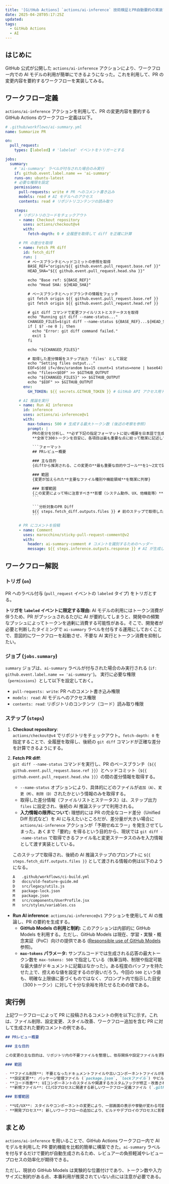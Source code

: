 ```yaml
---
title: '[GitHub Actions] `actions/ai-inference` 技術検証とPR自動要約の実装'
date: 2025-04-28T05:17:25Z
updated:
tags:
  - GitHub Actions
  - AI
---
```


## はじめに

GitHub 公式が公開した `actions/ai-inference` アクションにより、ワークフロー内での AI モデルの利用が簡単にできるようになった。これを利用して、PR の変更内容を要約するワークフローを実装してみる。

## ワークフロー定義

`actions/ai-inference` アクションを利用して、PR の変更内容を要約する GitHub Actions のワークフロー定義は以下。

````yaml
# .github/workflows/ai-summary.yml
name: Summarize PR

on:
  pull_request:
    types: [labeled] # 'labeled' イベントをトリガーとする

jobs:
  summary:
    # 'ai-summary' ラベルが付与された場合のみ実行
    if: github.event.label.name == 'ai-summary'
    runs-on: ubuntu-latest
    # 必要な権限を設定
    permissions:
      pull-requests: write # PR へのコメント書き込み
      models: read # AI モデルへのアクセス
      contents: read # リポジトリコンテンツの読み取り

    steps:
      # リポジトリのコードをチェックアウト
      - name: Checkout repository
        uses: actions/checkout@v4
        with:
          fetch-depth: 0 # 全履歴を取得して diff を正確に計算

      # PR の差分を取得
      - name: Fetch PR diff
        id: fetch_diff
        run: |
          # ベースブランチとヘッドコミットの参照を取得
          BASE_REF="origin/${{ github.event.pull_request.base.ref }}"
          HEAD_SHA="${{ github.event.pull_request.head.sha }}"

          echo "Base ref: ${BASE_REF}"
          echo "Head SHA: ${HEAD_SHA}"

          # ベースブランチとヘッドブランチの情報をフェッチ
          git fetch origin ${{ github.event.pull_request.base.ref }}
          git fetch origin ${{ github.event.pull_request.head.ref }}

          # git diff コマンドで変更ファイルリストとステータスを取得
          echo "Running git diff --name-status..."
          CHANGED_FILES=$(git diff --name-status ${BASE_REF}...${HEAD_SHA})
          if [ $? -ne 0 ]; then
            echo "Error: git diff command failed."
            exit 1
          fi

          echo "${CHANGED_FILES}"

          # 取得した差分情報をステップ出力 'files' として設定
          echo "Setting files output..."
          EOF=$(dd if=/dev/urandom bs=15 count=1 status=none | base64)
          echo "files<<$EOF" >> $GITHUB_OUTPUT
          echo "${CHANGED_FILES}" >> $GITHUB_OUTPUT
          echo "$EOF" >> $GITHUB_OUTPUT
        env:
          GH_TOKEN: ${{ secrets.GITHUB_TOKEN }} # GitHub API アクセス用トークン

      # AI 推論を実行
      - name: Run AI inference
        id: inference
        uses: actions/ai-inference@v1
        with:
          max-tokens: 500 # 生成する最大トークン数 (後述の考察を参照)
          prompt: |
            PRの差分を分析し、**必ず下記の指定フォーマットに従い概要を日本語で生成してください。**
            **全体で300トークンを目安に、各項目は最も重要な点に絞って簡潔に記述してください。**

            ```フォーマット
            ## PRレビュー概要

            ### 主な目的
            {diffから推測される、この変更の**最も重要な目的やゴール**を1〜2文で記述}

            ### 範囲
            {変更が加えられた**主要なファイル種別や機能領域**を簡潔に列挙}

            ### 影響範囲
            {この変更によって特に注意すべき**影響（システム動作、UX、他機能等）**を1〜2点で記述}
            ```

            ```分析対象のPR Diff
            ${{ steps.fetch_diff.outputs.files }} # 前のステップで取得した差分情報を埋め込む
            ```

      # PR にコメントを投稿
      - name: Comment
        uses: marocchino/sticky-pull-request-comment@v2
        with:
          header: ai-summary-comment # コメントを識別するためのヘッダー
          message: ${{ steps.inference.outputs.response }} # AI が生成した要約
````

## ワークフロー解説

### トリガ (`on`)

PR へのラベル付与 (`pull_request` イベントの `labeled` タイプ) をトリガとする。

**トリガを `labeled` イベントに限定する理由:** AI モデルの利用にはトークン消費が伴うため、PR がプッシュされるたびに AI が要約してしまうと、開発中の頻繁なプッシュによってトークンを過剰に消費する可能性がある。そこで、開発者が必要と判断したタイミングで `ai-summary` ラベルを付与する運用にしておくことで、意図的にワークフローを起動させ、不要な AI 実行とトークン消費を抑制したい。

### ジョブ (`jobs.summary`)

`summary` ジョブは、`ai-summary` ラベルが付与された場合のみ実行される (`if: github.event.label.name == 'ai-summary'`)。 実行に必要な権限（`permissions`）として以下を設定しておく。

- `pull-requests: write`: PR へのコメント書き込み権限
- `models: read`: AI モデルへのアクセス権限
- `contents: read`: リポジトリのコンテンツ（コード）読み取り権限

### ステップ (`steps`)

1.  **Checkout repository**:  
    `actions/checkout@v4` でリポジトリをチェックアウト。`fetch-depth: 0` を指定することで、全履歴を取得し、後続の `git diff` コマンドが正確な差分を計算できるようにする。
2.  **Fetch PR diff**:  
    `git diff --name-status` コマンドを実行し、PR のベースブランチ（`${{ github.event.pull_request.base.ref }}`）とヘッドコミット（`${{ github.event.pull_request.head.sha }}`）の間の差分情報を取得する。

    - `--name-status` オプションにより、具体的にどのファイルが`追加（A）`、`変更（M）`、`削除（D）`されたかという情報のみを取得する。
    - 取得した差分情報（ファイルリストとステータス）は、ステップ出力 `files` に設定され、後続の AI 推論ステップで利用される。
    - **入力情報の限界について:** 理想的には PR の完全なコード差分（Unified Diff 形式など）を AI に与えたいところだが、差分量が大きい場合に `actions/ai-inference` アクションが「予期せぬエラー」を発生させてしまった。あくまで「要約」を得るという目的から、現状では `git diff --name-status` で取得できるファイル名と変更ステータスのみを入力情報として渡す実装としている。

    このステップで取得され、後続の AI 推論ステップのプロンプトに `${{ steps.fetch_diff.outputs.files }}` として渡される情報の例は以下のようになる。

    ```sh
    A	.github/workflows/ci-build.yml
    D	docs/old-feature-guide.md
    D	src/legacy/utils.js
    M	package-lock.json
    M	package.json
    M	src/components/UserProfile.jsx
    M	src/styles/variables.css
    ```

- **Run AI inference**: `actions/ai-inference@v1` アクションを使用して AI の推論し、PR の要約を生成する。
  - **GitHub Models の利用と制約:** このアクションは内部的に GitHub Models を利用する。ただし、GitHub Models は現在、学習・実験・概念実証（PoC）向けの提供である ([Responsible use of GitHub Models](https://docs.github.com/en/github-models/responsible-use-of-github-models) 参照)。
  - **`max-tokens` パラメータ:** サンプルコードでは生成される応答の最大トークン数を `max-tokens: 500` で指定している（執筆当時、制限や指定可能な最大値がドキュメントに記載はなかった）。ある程度のバッファを持たせた上で、控えめな値を設定するのが良いだろう。今回の `500` という値も、明確な上限値に基づくものではなく、プロンプト内で指示した目安（300トークン）に対して十分な余裕を持たせるための値である。

## 実行例

上記ワークフローによって PR に投稿されるコメントの例を以下に示す。これは、ファイル削除、設定変更、スタイル改善、ワークフロー追加を含む PR に対して生成された要約コメントの例である。

```markdown
## PRレビュー概要

### 主な目的

この変更の主な目的は、リポジトリ内の不要ファイルを整理し、依存関係や設定ファイルを更新することで、プロジェクト全体の構成を改善することです。

### 範囲

- **ファイル削除**: 不要となったドキュメントファイルや古いコンポーネントファイルが削除されました。
- **設定変更**: パッケージ管理ファイル (`package.json`, `lockファイル`) やビルド設定が更新されました。
- **コード改善**: UIコンポーネントのスタイルや関連するカスタムフックが修正・改善されました。
- **新規ファイル**: CI/CDプロセスに関連する新しいワークフロー定義ファイル (`.github/workflows/`) が追加されました。

### 影響範囲

- **UI/UX**: スタイルやコンポーネントの変更により、一部画面の表示や挙動が変わる可能性があります。
- **開発プロセス**: 新しいワークフローの追加により、ビルドやデプロイのプロセスに影響が出る可能性があります。
```

## まとめ

`actions/ai-inference` を用いることで、GitHub Actions ワークフロー内で AI モデルを利用した PR 要約機能を比較的簡単に構築できた。`ai-summary` ラベルを付与するだけで要約が自動生成されるため、レビュアーの負担軽減やレビュープロセスの効率化が期待できる。

ただし、現状の GitHub Models は実験的な位置付けであり、トークン数や入力サイズに制約がある点、本番利用が推奨されていない点には注意が必要である。
